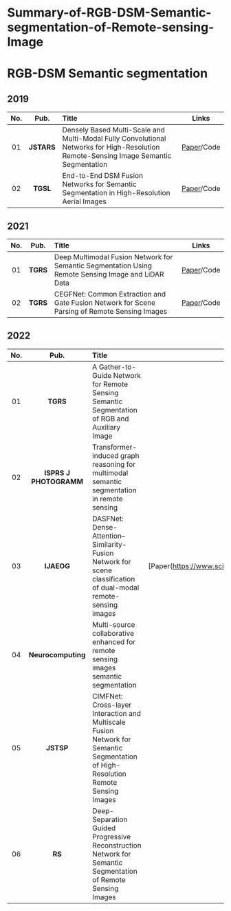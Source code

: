 # Summary-of-RGB-DSM-Semantic-segmentation-of-Remote-sensing-Image
# RGB-DSM Semantic segmentation <a id="RGB-T Semantic segmentation" class="anchor" href="RGB-T Semantic segmentation" aria-hidden="true"><span class="octicon octicon-link"></span></a>    


## 2019       
**No.** | **Pub.** | **Title** | **Links** 
:-: | :-: | :-  | :-: 
01 | **JSTARS** | Densely Based Multi-Scale and Multi-Modal Fully Convolutional Networks for High-Resolution Remote-Sensing Image Semantic Segmentation | [Paper](https://ieeexplore.ieee.org/document/8684908)/Code
02 | **TGSL** | End-to-End DSM Fusion Networks for Semantic Segmentation in High-Resolution Aerial Images | [Paper](https://ieeexplore.ieee.org/document/8688433)/Code


## 2021     
**No.** | **Pub.** | **Title** | **Links** 
:-: | :-: | :-  | :-: 
01 | **TGRS** | Deep Multimodal Fusion Network for Semantic Segmentation Using Remote Sensing Image and LiDAR Data | [Paper](https://ieeexplore.ieee.org/document/9546837)/Code
02 | **TGRS** | CEGFNet: Common Extraction and Gate Fusion Network for Scene Parsing of Remote Sensing Images | [Paper](https://ieeexplore.ieee.org/document/9538389)/Code


## 2022    
**No.** | **Pub.** | **Title** | **Links** 
:-: | :-: | :-  | :-: 
01 | **TGRS** | A Gather-to-Guide Network for Remote Sensing Semantic Segmentation of RGB and Auxiliary Image | [Paper](https://ieeexplore.ieee.org/document/9519842)/[Code](https://github.com/XiujieWu/G2GNet)
02 | **ISPRS J PHOTOGRAMM** | Transformer-induced graph reasoning for multimodal semantic segmentation in remote sensing | [Paper](https://www.sciencedirect.com/science/article/abs/pii/S0924271622002192)/Code
03 | **IJAEOG** | DASFNet: Dense-Attention–Similarity-Fusion Network for scene classification of dual-modal remote-sensing images |[Paper(https://www.sciencedirect.com/science/article/pii/S1569843222002758)/Code
04 | **Neurocomputing** | Multi-source collaborative enhanced for remote sensing images semantic segmentation | [Paper](https://www.sciencedirect.com/science/article/abs/pii/S0925231222004106)/Code
05 | **JSTSP** | 	CIMFNet: Cross-layer Interaction and Multiscale Fusion Network for Semantic Segmentation of High-Resolution Remote Sensing Images | [Paper](https://ieeexplore.ieee.org/abstract/document/9735276)/Code
06 | **RS** | Deep-Separation Guided Progressive Reconstruction Network for Semantic Segmentation of Remote Sensing Images | [Paper](https://www.mdpi.com/2072-4292/14/21/5510)/Code
